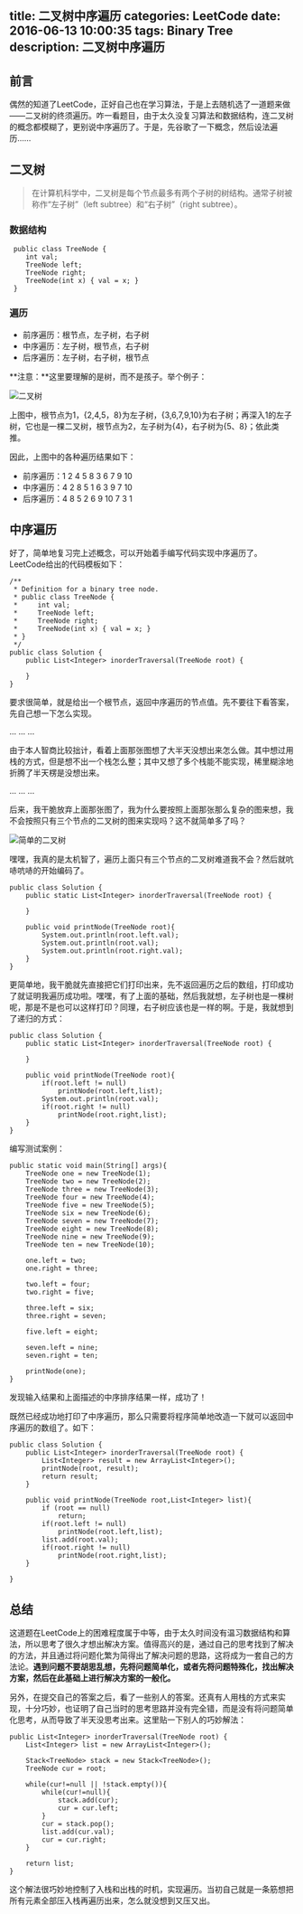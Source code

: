 title: 二叉树中序遍历
categories: LeetCode
date: 2016-06-13 10:00:35
tags: Binary Tree
description: 二叉树中序遍历
---

## 前言

偶然的知道了LeetCode，正好自己也在学习算法，于是上去随机选了一道题来做——二叉树的终须遍历。咋一看题目，由于太久没复习算法和数据结构，连二叉树的概念都模糊了，更别说中序遍历了。于是，先谷歌了一下概念，然后设法遍历……

## 二叉树

> 在计算机科学中，二叉树是每个节点最多有两个子树的树结构。通常子树被称作“左子树”（left subtree）和“右子树”（right subtree）。

### 数据结构

```
 public class TreeNode {
    int val;
    TreeNode left;
    TreeNode right;
    TreeNode(int x) { val = x; }
 }
```

### 遍历

- 前序遍历：根节点，左子树，右子树
- 中序遍历：左子树，根节点，右子树
- 后序遍历：左子树，右子树，根节点

**注意：**这里要理解的是树，而不是孩子。举个例子：

![二叉树](https://raw.githubusercontent.com/rason/rason.github.io/master/image/binaryTree)

<!-- more -->

上图中，根节点为1，{2,4,5，8}为左子树，{3,6,7,9,10}为右子树；再深入1的左子树，它也是一棵二叉树，根节点为2，左子树为{4}，右子树为{5、8}；依此类推。

因此，上图中的各种遍历结果如下：

- 前序遍历：1 2 4 5 8 3 6 7 9 10
- 中序遍历：4 2 8 5 1 6 3 9 7 10
- 后序遍历：4 8 5 2 6 9 10 7 3 1

## 中序遍历

好了，简单地复习完上述概念，可以开始着手编写代码实现中序遍历了。LeetCode给出的代码模板如下：

```
/**
 * Definition for a binary tree node.
 * public class TreeNode {
 *     int val;
 *     TreeNode left;
 *     TreeNode right;
 *     TreeNode(int x) { val = x; }
 * }
 */
public class Solution {
    public List<Integer> inorderTraversal(TreeNode root) {
       
    }
}
```

要求很简单，就是给出一个根节点，返回中序遍历的节点值。先不要往下看答案，先自己想一下怎么实现。

...
...
...

由于本人智商比较拙计，看着上面那张图想了大半天没想出来怎么做。其中想过用栈的方式，但是想不出一个栈怎么整；其中又想了多个栈能不能实现，稀里糊涂地折腾了半天楞是没想出来。

...
...
...

后来，我干脆放弃上面那张图了，我为什么要按照上面那张那么复杂的图来想，我不会按照只有三个节点的二叉树的图来实现吗？这不就简单多了吗？

![简单的二叉树](https://raw.githubusercontent.com/rason/rason.github.io/master/image/binaryTree2)

嘿嘿，我真的是太机智了，遍历上面只有三个节点的二叉树难道我不会？然后就吭哧吭哧的开始编码了。

```
public class Solution {
	public static List<Integer> inorderTraversal(TreeNode root) {
		
	}
	
	public void printNode(TreeNode root){
		System.out.println(root.left.val);
		System.out.println(root.val);
		System.out.println(root.right.val);
	}
}	
```

更简单地，我干脆就先直接把它们打印出来，先不返回遍历之后的数组，打印成功了就证明我遍历成功啦。嘿嘿，有了上面的基础，然后我就想，左子树也是一棵树呢，那是不是也可以这样打印？同理，右子树应该也是一样的啊。于是，我就想到了递归的方式：

```
public class Solution {
	public static List<Integer> inorderTraversal(TreeNode root) {
		
	}
	
	public void printNode(TreeNode root){
		if(root.left != null)
			printNode(root.left,list);
		System.out.println(root.val);
		if(root.right != null)
			printNode(root.right,list);
	}
}	
```

编写测试案例：

```
public static void main(String[] args){
	TreeNode one = new TreeNode(1);
	TreeNode two = new TreeNode(2);
	TreeNode three = new TreeNode(3);
	TreeNode four = new TreeNode(4);
	TreeNode five = new TreeNode(5);
	TreeNode six = new TreeNode(6);
	TreeNode seven = new TreeNode(7);
	TreeNode eight = new TreeNode(8);
	TreeNode nine = new TreeNode(9);
	TreeNode ten = new TreeNode(10);
	
	one.left = two;
	one.right = three;
	
	two.left = four;
	two.right = five;
	
	three.left = six;
	three.right = seven;
	
	five.left = eight;
	
	seven.left = nine;
	seven.right = ten;
	
	printNode(one);
}
```

发现输入结果和上面描述的中序排序结果一样，成功了！

既然已经成功地打印了中序遍历，那么只需要将程序简单地改造一下就可以返回中序遍历的数组了。如下：

```
public class Solution {
    public List<Integer> inorderTraversal(TreeNode root) {
        List<Integer> result = new ArrayList<Integer>();
		printNode(root, result);
		return result;
    }
    
	public void printNode(TreeNode root,List<Integer> list){
	    if (root == null)
			return;
		if(root.left != null)
			printNode(root.left,list);
		list.add(root.val);
		if(root.right != null)
			printNode(root.right,list);
	}
	
}
```

## 总结

这道题在LeetCode上的困难程度属于中等，由于太久时间没有温习数据结构和算法，所以思考了很久才想出解决方案。值得高兴的是，通过自己的思考找到了解决的方法，并且通过将问题化繁为简得出了解决问题的思路，这将成为一套自己的方法论。**遇到问题不要胡思乱想，先将问题简单化，或者先将问题特殊化，找出解决方案，然后在此基础上进行解决方案的一般化。**

另外，在提交自己的答案之后，看了一些别人的答案。还真有人用栈的方式来实现，十分巧妙，也证明了自己当时的思考思路并没有完全错，而是没有将问题简单化思考，从而导致了半天没思考出来。这里贴一下别人的巧妙解法：

```
public List<Integer> inorderTraversal(TreeNode root) {
    List<Integer> list = new ArrayList<Integer>();

    Stack<TreeNode> stack = new Stack<TreeNode>();
    TreeNode cur = root;

    while(cur!=null || !stack.empty()){
        while(cur!=null){
            stack.add(cur);
            cur = cur.left;
        }
        cur = stack.pop();
        list.add(cur.val);
        cur = cur.right;
    }

    return list;
}
```

这个解法很巧妙地控制了入栈和出栈的时机，实现遍历。当初自己就是一条筋想把所有元素全部压入栈再遍历出来，怎么就没想到又压又出。
